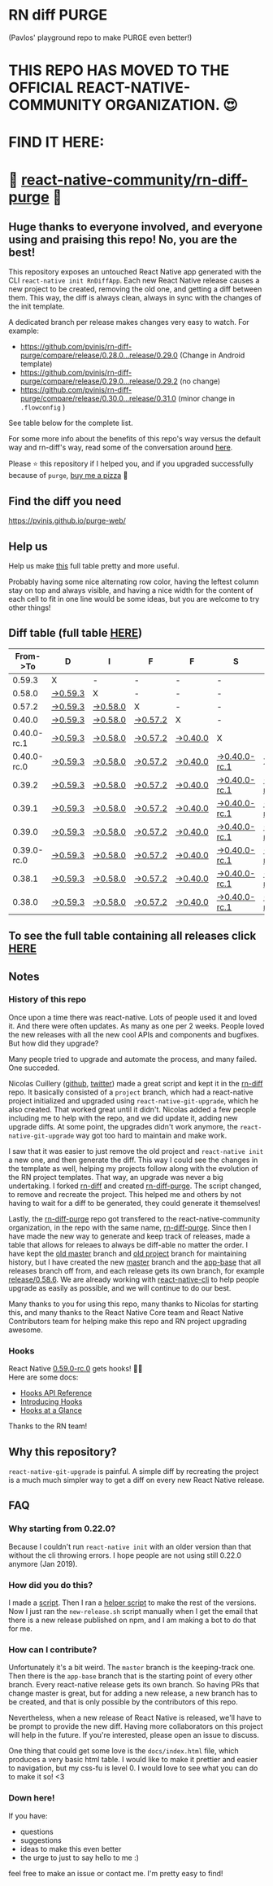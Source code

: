 # RN diff PURGE
(Pavlos' playground repo to make PURGE even better!)

# THIS REPO HAS MOVED TO THE OFFICIAL REACT-NATIVE-COMMUNITY ORGANIZATION. 😍
# FIND IT HERE:  
# 💪 [react-native-community/rn-diff-purge](https://github.com/react-native-community/rn-diff-purge) 🎉
## Huge thanks to everyone involved, and everyone using and praising this repo! No, you are the best!

This repository exposes an untouched React Native app generated with the CLI
`react-native init RnDiffApp`. Each new React Native release causes a new project to be created, removing the old one, and getting a diff between them. This way, the diff is always clean, always in sync with the changes of the init template.

A dedicated branch per release makes changes very easy
to watch. For example:

* https://github.com/pvinis/rn-diff-purge/compare/release/0.28.0...release/0.29.0
(Change in Android template)
* https://github.com/pvinis/rn-diff-purge/compare/release/0.29.0...release/0.29.2
(no change)
* https://github.com/pvinis/rn-diff-purge/compare/release/0.30.0...release/0.31.0
(minor change in `.flowconfig` )

See table below for the complete list.

For some more info about the benefits of this repo's way versus the default way and rn-diff's way, read some of the conversation around [here](https://github.com/react-native-community/discussions-and-proposals/issues/68#issuecomment-452227478).

Please :star: this repository if I helped you, and if you upgraded successfully because of `purge`, [buy me a pizza](https://www.buymeacoffee.com/DGWwHVZ4s) :pizza:

## Find the diff you need
https://pvinis.github.io/purge-web/

## Help us
Help us make [this](https://pvinis.github.io/rn-diff-purge) full table pretty and more useful.

Probably having some nice alternating row color, having the leftest column stay on top and always visible, and having a nice width for the content of each cell to fit in one line would be some ideas, but you are welcome to try other things!

## Diff table (full table [HERE](https://pvinis.github.io/rn-diff-purge))

| From->To    | D                                                                                               | I                                                                                               | F                                                                                               | F                                                                                               | S                                                                                                         |                                                                                                           | =                                                                                               | =                                                                                               |                                                                                                 | F                                                                                                    | U                                                                                          | N   |
| ----------- | ----------------------------------------------------------------------------------------------- | ----------------------------------------------------------------------------------------------- | ----------------------------------------------------------------------------------------------- | ----------------------------------------------------------------------------------------------- | --------------------------------------------------------------------------------------------------------- | --------------------------------------------------------------------------------------------------------- | ----------------------------------------------------------------------------------------------- | ----------------------------------------------------------------------------------------------- | ----------------------------------------------------------------------------------------------- | ---------------------------------------------------------------------------------------------------- | ------------------------------------------------------------------------------------------ | --- |
| 0.59.3      | X                                                                                               | -                                                                                               | -                                                                                               | -                                                                                               | -                                                                                                         | -                                                                                                         | -                                                                                               | -                                                                                               | -                                                                                               | -                                                                                                    | -                                                                                          | -   |
| 0.58.0      | [->0.59.3](https://github.com/pvinis/rn-diff-purge/compare/release/0.58.0..release/0.59.3)      | X                                                                                               | -                                                                                               | -                                                                                               | -                                                                                                         | -                                                                                                         | -                                                                                               | -                                                                                               | -                                                                                               | -                                                                                                    | -                                                                                          | -   |
| 0.57.2      | [->0.59.3](https://github.com/pvinis/rn-diff-purge/compare/release/0.57.2..release/0.59.3)      | [->0.58.0](https://github.com/pvinis/rn-diff-purge/compare/release/0.57.2..release/0.58.0)      | X                                                                                               | -                                                                                               | -                                                                                                         | -                                                                                                         | -                                                                                               | -                                                                                               | -                                                                                               | -                                                                                                    | -                                                                                          | -   |
| 0.40.0      | [->0.59.3](https://github.com/pvinis/rn-diff-purge/compare/release/0.40.0..release/0.59.3)      | [->0.58.0](https://github.com/pvinis/rn-diff-purge/compare/release/0.40.0..release/0.58.0)      | [->0.57.2](https://github.com/pvinis/rn-diff-purge/compare/release/0.40.0..release/0.57.2)      | X                                                                                               | -                                                                                                         | -                                                                                                         | -                                                                                               | -                                                                                               | -                                                                                               | -                                                                                                    | -                                                                                          | -   |
| 0.40.0-rc.1 | [->0.59.3](https://github.com/pvinis/rn-diff-purge/compare/release/0.40.0-rc.1..release/0.59.3) | [->0.58.0](https://github.com/pvinis/rn-diff-purge/compare/release/0.40.0-rc.1..release/0.58.0) | [->0.57.2](https://github.com/pvinis/rn-diff-purge/compare/release/0.40.0-rc.1..release/0.57.2) | [->0.40.0](https://github.com/pvinis/rn-diff-purge/compare/release/0.40.0-rc.1..release/0.40.0) | X                                                                                                         | -                                                                                                         | -                                                                                               | -                                                                                               | -                                                                                               | -                                                                                                    | -                                                                                          | -   |
| 0.40.0-rc.0 | [->0.59.3](https://github.com/pvinis/rn-diff-purge/compare/release/0.40.0-rc.0..release/0.59.3) | [->0.58.0](https://github.com/pvinis/rn-diff-purge/compare/release/0.40.0-rc.0..release/0.58.0) | [->0.57.2](https://github.com/pvinis/rn-diff-purge/compare/release/0.40.0-rc.0..release/0.57.2) | [->0.40.0](https://github.com/pvinis/rn-diff-purge/compare/release/0.40.0-rc.0..release/0.40.0) | [->0.40.0-rc.1](https://github.com/pvinis/rn-diff-purge/compare/release/0.40.0-rc.0..release/0.40.0-rc.1) | X                                                                                                         | -                                                                                               | -                                                                                               | -                                                                                               | -                                                                                                    | -                                                                                          | -   |
| 0.39.2      | [->0.59.3](https://github.com/pvinis/rn-diff-purge/compare/release/0.39.2..release/0.59.3)      | [->0.58.0](https://github.com/pvinis/rn-diff-purge/compare/release/0.39.2..release/0.58.0)      | [->0.57.2](https://github.com/pvinis/rn-diff-purge/compare/release/0.39.2..release/0.57.2)      | [->0.40.0](https://github.com/pvinis/rn-diff-purge/compare/release/0.39.2..release/0.40.0)      | [->0.40.0-rc.1](https://github.com/pvinis/rn-diff-purge/compare/release/0.39.2..release/0.40.0-rc.1)      | [->0.40.0-rc.0](https://github.com/pvinis/rn-diff-purge/compare/release/0.39.2..release/0.40.0-rc.0)      | X                                                                                               | -                                                                                               | -                                                                                               | -                                                                                                    | -                                                                                          | -   |
| 0.39.1      | [->0.59.3](https://github.com/pvinis/rn-diff-purge/compare/release/0.39.1..release/0.59.3)      | [->0.58.0](https://github.com/pvinis/rn-diff-purge/compare/release/0.39.1..release/0.58.0)      | [->0.57.2](https://github.com/pvinis/rn-diff-purge/compare/release/0.39.1..release/0.57.2)      | [->0.40.0](https://github.com/pvinis/rn-diff-purge/compare/release/0.39.1..release/0.40.0)      | [->0.40.0-rc.1](https://github.com/pvinis/rn-diff-purge/compare/release/0.39.1..release/0.40.0-rc.1)      | [->0.40.0-rc.0](https://github.com/pvinis/rn-diff-purge/compare/release/0.39.1..release/0.40.0-rc.0)      | [->0.39.2](https://github.com/pvinis/rn-diff-purge/compare/release/0.39.1..release/0.39.2)      | X                                                                                               | -                                                                                               | -                                                                                                    | -                                                                                          | -   |
| 0.39.0      | [->0.59.3](https://github.com/pvinis/rn-diff-purge/compare/release/0.39.0..release/0.59.3)      | [->0.58.0](https://github.com/pvinis/rn-diff-purge/compare/release/0.39.0..release/0.58.0)      | [->0.57.2](https://github.com/pvinis/rn-diff-purge/compare/release/0.39.0..release/0.57.2)      | [->0.40.0](https://github.com/pvinis/rn-diff-purge/compare/release/0.39.0..release/0.40.0)      | [->0.40.0-rc.1](https://github.com/pvinis/rn-diff-purge/compare/release/0.39.0..release/0.40.0-rc.1)      | [->0.40.0-rc.0](https://github.com/pvinis/rn-diff-purge/compare/release/0.39.0..release/0.40.0-rc.0)      | [->0.39.2](https://github.com/pvinis/rn-diff-purge/compare/release/0.39.0..release/0.39.2)      | [->0.39.1](https://github.com/pvinis/rn-diff-purge/compare/release/0.39.0..release/0.39.1)      | X                                                                                               | -                                                                                                    | -                                                                                          | -   |
| 0.39.0-rc.0 | [->0.59.3](https://github.com/pvinis/rn-diff-purge/compare/release/0.39.0-rc.0..release/0.59.3) | [->0.58.0](https://github.com/pvinis/rn-diff-purge/compare/release/0.39.0-rc.0..release/0.58.0) | [->0.57.2](https://github.com/pvinis/rn-diff-purge/compare/release/0.39.0-rc.0..release/0.57.2) | [->0.40.0](https://github.com/pvinis/rn-diff-purge/compare/release/0.39.0-rc.0..release/0.40.0) | [->0.40.0-rc.1](https://github.com/pvinis/rn-diff-purge/compare/release/0.39.0-rc.0..release/0.40.0-rc.1) | [->0.40.0-rc.0](https://github.com/pvinis/rn-diff-purge/compare/release/0.39.0-rc.0..release/0.40.0-rc.0) | [->0.39.2](https://github.com/pvinis/rn-diff-purge/compare/release/0.39.0-rc.0..release/0.39.2) | [->0.39.1](https://github.com/pvinis/rn-diff-purge/compare/release/0.39.0-rc.0..release/0.39.1) | [->0.39.0](https://github.com/pvinis/rn-diff-purge/compare/release/0.39.0-rc.0..release/0.39.0) | X                                                                                                    | -                                                                                          | -   |
| 0.38.1      | [->0.59.3](https://github.com/pvinis/rn-diff-purge/compare/release/0.38.1..release/0.59.3)      | [->0.58.0](https://github.com/pvinis/rn-diff-purge/compare/release/0.38.1..release/0.58.0)      | [->0.57.2](https://github.com/pvinis/rn-diff-purge/compare/release/0.38.1..release/0.57.2)      | [->0.40.0](https://github.com/pvinis/rn-diff-purge/compare/release/0.38.1..release/0.40.0)      | [->0.40.0-rc.1](https://github.com/pvinis/rn-diff-purge/compare/release/0.38.1..release/0.40.0-rc.1)      | [->0.40.0-rc.0](https://github.com/pvinis/rn-diff-purge/compare/release/0.38.1..release/0.40.0-rc.0)      | [->0.39.2](https://github.com/pvinis/rn-diff-purge/compare/release/0.38.1..release/0.39.2)      | [->0.39.1](https://github.com/pvinis/rn-diff-purge/compare/release/0.38.1..release/0.39.1)      | [->0.39.0](https://github.com/pvinis/rn-diff-purge/compare/release/0.38.1..release/0.39.0)      | [->0.39.0-rc.0](https://github.com/pvinis/rn-diff-purge/compare/release/0.38.1..release/0.39.0-rc.0) | X                                                                                          | -   |
| 0.38.0      | [->0.59.3](https://github.com/pvinis/rn-diff-purge/compare/release/0.38.0..release/0.59.3)      | [->0.58.0](https://github.com/pvinis/rn-diff-purge/compare/release/0.38.0..release/0.58.0)      | [->0.57.2](https://github.com/pvinis/rn-diff-purge/compare/release/0.38.0..release/0.57.2)      | [->0.40.0](https://github.com/pvinis/rn-diff-purge/compare/release/0.38.0..release/0.40.0)      | [->0.40.0-rc.1](https://github.com/pvinis/rn-diff-purge/compare/release/0.38.0..release/0.40.0-rc.1)      | [->0.40.0-rc.0](https://github.com/pvinis/rn-diff-purge/compare/release/0.38.0..release/0.40.0-rc.0)      | [->0.39.2](https://github.com/pvinis/rn-diff-purge/compare/release/0.38.0..release/0.39.2)      | [->0.39.1](https://github.com/pvinis/rn-diff-purge/compare/release/0.38.0..release/0.39.1)      | [->0.39.0](https://github.com/pvinis/rn-diff-purge/compare/release/0.38.0..release/0.39.0)      | [->0.39.0-rc.0](https://github.com/pvinis/rn-diff-purge/compare/release/0.38.0..release/0.39.0-rc.0) | [->0.38.1](https://github.com/pvinis/rn-diff-purge/compare/release/0.38.0..release/0.38.1) | X   |

## To see the full table containing all releases click [HERE](https://pvinis.github.io/rn-diff-purge)

## Notes

### History of this repo

Once upon a time there was react-native. Lots of people used it and loved it. And there were often updates. As many as one per 2 weeks. People loved the new releases with all the new cool APIs and components and bugfixes. But how did they upgrade?

Many people tried to upgrade and automate the process, and many failed. One succeded.

Nicolas Cuillery ([github](https://github.com/ncuillery), [twitter](https://twitter.com/ncuillery)) made a great script and kept it in the [rn-diff](https://github.com/ncuillery/rn-diff) repo. It basically consisted of a `project` branch, which had a react-native project initialized and upgraded using `react-native-git-upgrade`, which he also created. That worked great until it didn't. Nicolas added a few people including me to help with the repo, and we did update it, adding new upgrade diffs. At some point, the upgrades didn't work anymore, the `react-native-git-upgrade` way got too hard to maintain and make work.

I saw that it was easier to just remove the old project and `react-native init` a new one, and then generate the diff. This way I could see the changes in the template as well, helping my projects follow along with the evolution of the RN project templates. That way, an upgrade was never a big undertaking. I forked [rn-diff](https://github.com/ncuillery/rn-diff) and created [rn-diff-purge](https://github.com/pvinis/rn-diff-purge). The script changed, to remove and recreate the project. This helped me and others by not having to wait for a diff to be generated, they could generate it themselves!

Lastly, the [rn-diff-purge](https://github.com/pvinis/rn-diff-purge) repo got transfered to the react-native-community organization, in the repo with the same name, [rn-diff-purge](https://github.com/react-native-community/rn-diff-purge). Since then I have made the new way to generate and keep track of releases, made a table that allows for releaes to always be diff-able no matter the order. I have kept the [old master](https://github.com/pvinis/rn-diff-purge/tree/old/master) branch and [old project](https://github.com/pvinis/rn-diff-purge/tree/old/project) branch for maintaining history, but I have created the new [master](https://github.com/pvinis/rn-diff-purge/tree/master) branch and the [app-base](https://github.com/pvinis/rn-diff-purge/tree/app-base) that all releases branch off from, and each release gets its own branch, for example [release/0.58.6](https://github.com/pvinis/rn-diff-purge/tree/release/0.58.6). We are already working with [react-native-cli](https://github.com/react-native-community/react-native-cli) to help people upgrade as easily as possible, and we will continue to do our best.

Many thanks to you for using this repo, many thanks to Nicolas for starting this, and many thanks to the React Native Core team and React Native Contributors team for helping make this repo and RN project upgrading awesome.

### Hooks
React Native [0.59.0-rc.0](https://github.com/pvinis/rn-diff-purge#version-changes) gets hooks! 🎉🥳  
Here are some docs:
- [Hooks API Reference](https://reactjs.org/docs/hooks-reference.html)
- [Introducing Hooks](https://reactjs.org/docs/hooks-intro.html)
- [Hooks at a Glance](https://reactjs.org/docs/hooks-overview.html)

Thanks to the RN team!

## Why this repository?
`react-native-git-upgrade` is painful. A simple diff by recreating the project is a much much simpler way to get a diff on every new React Native release.

## FAQ

### Why starting from 0.22.0?

Because I couldn't run `react-native init` with an older version than that without the cli throwing errors. I hope people are not using still 0.22.0 anymore (Jan 2019).

### How did you do this?

I made a [script](https://github.com/pvinis/rn-diff-purge/blob/master/new-release.sh). Then I ran a [helper script](https://github.com/pvinis/rn-diff-purge/blob/master/new-release.sh) to make the rest of the versions.
Now I just ran the `new-release.sh` script manually when I get the email that there is a new release published on npm, and I am making a bot to do that for me.

### How can I contribute?

Unfortunately it's a bit weird. The `master` branch is the keeping-track one. Then there is the `app-base` branch that is the starting point of every other branch. Every react-native release gets its own branch. So having PRs that change master is great, but for adding a new release, a new branch has to be created, and that is only possible by the contributors of this repo.

Nevertheless, when a new release of React Native is released, we'll have to be prompt to provide
the new diff. Having more collaborators on this project will help in the future. If you're interested, please open an issue to discuss.

One thing that could get some love is the `docs/index.html` file, which produces a very basic html table. I would like to make it prettier and easier to navigation, but my css-fu is level 0. I would love to see what you can do to make it so! <3

### Down here!

If you have: 
- questions
- suggestions
- ideas to make this even better
- the urge to just to say hello to me :)

feel free to make an issue or contact me. I'm pretty easy to find!
